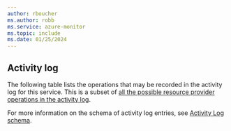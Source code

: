 ```yaml
---
author: rboucher
ms.author: robb
ms.service: azure-monitor
ms.topic: include
ms.date: 01/25/2024
---
```


## Activity log

The following table lists the operations that may be recorded in the activity log for this service. This is a subset of [all the possible resource provider operations in the activity log](/azure/role-based-access-control/resource-provider-operations).

For more information on the schema of activity log entries, see [Activity Log schema](/azure/azure-monitor/essentials/activity-log-schema).

